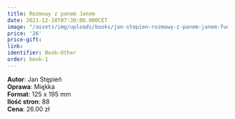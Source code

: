 ```yaml
---
title: Rozmowy z panem Janem
date: 2021-12-10T07:30:00.000CET
image: "/assets/img/uploads/books/jan-stepien-rozmowy-z-panem-janem-fundacja-nowe-teraz-sklep-charytatywny.jpg"
price: '26' 
price-gift: 
link: 
identifier: Book-Other
order: book-1
---
```

 
**Autor**: Jan Stępień         
**Oprawa**: Miękka      
**Format**: 125 x 195 mm  
**Ilość stron**: 88     
**Cena**: 26.00 zł
